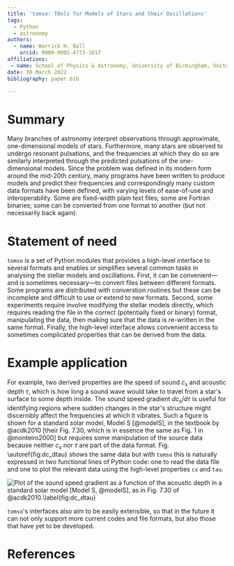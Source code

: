 ```yaml
---
title: 'tomso: TOols for Models of Stars and their Oscillations'
tags:
  - Python
  - astronomy
authors:
  - name: Warrick H. Ball
    orcid: 0000-0002-4773-1017
affiliations:
 - name: School of Physics & Astronomy, University of Birmingham, United Kingdom
date: 30 March 2022
bibliography: paper.bib

---
```


# Summary

Many branches of astronomy interpret observations through approximate,
one-dimensional models of stars.  Furthermore, many stars are observed
to undergo resonant pulsations, and the frequencies at which they do
so are similarly interpreted through the predicted pulsations of the
one-dimensional models.  Since the problem was defined in its modern
form around the mid-20th century, many programs have been written to
produce models and predict their frequencies and correspondingly many
custom data formats have been defined, with varying levels of ease-of-use
and interoperability.  Some are fixed-width plain text files; some are
Fortran binaries; some can be converted from one format to another
(but not necessarily back again).

# Statement of need

`tomso` is a set of Python modules that provides a high-level
interface to several formats and enables or simplifies several common
tasks in analysing the stellar models and oscillations.  First, it can
be convenient—and is sometimes necessary—to convert files between
different formats.  Some programs are distributed with converstion routines but
these can be incomplete and difficult to use or extend to new formats.  Second, some
experiments require involve modifying the stellar models directly,
which requires reading the file in the correct (potentially fixed or binary) format, manipulating
the data, then making sure that the data is re-written in the same
format.  Finally, the high-level interface allows
convenient access to sometimes complicated properties that can be
derived from the data.

# Example application

For example, two derived properties are the speed of sound
$c_\mathrm{s}$ and acoustic depth $\tau$, which is how long a sound
wave would take to travel from a star's surface to some depth inside.
The sound speed gradient $dc_\mathrm{s}/d\tau$ is useful for
identifying regions where sudden changes in the star's structure might
discernibly affect the frequencies at which it vibrates.
Such a figure is shown for a standard solar model, Model S [@modelS],
in the textbook by @acdk2010 [their Fig. 7.30, which is in essence the
same as Fig. 1 in @monteiro2000] but requires some manipulation of the
source data because neither $c_\mathrm{s}$ nor $\tau$ are part of the
data format.  Fig. \autoref{fig:dc_dtau} shows the same data but with
`tomso` this is naturally expressed in two functional lines of Python code: one
to read the data file and one to plot the relevant data using the
high-level properties `cs` and `tau`.

![Plot of the sound speed gradient as a function of the acoustic depth
in a standard solar model [Model S, @modelS], as in Fig. 7.30 of
@acdk2010.\label{fig:dc_dtau}](https://tomso.readthedocs.io/en/stable/index-1.hires.png)

`tomso`'s interfaces also aim to be easily extensible, so that in the
future it can not only support more current codes and file formats,
but also those that have yet to be developed.

# References
